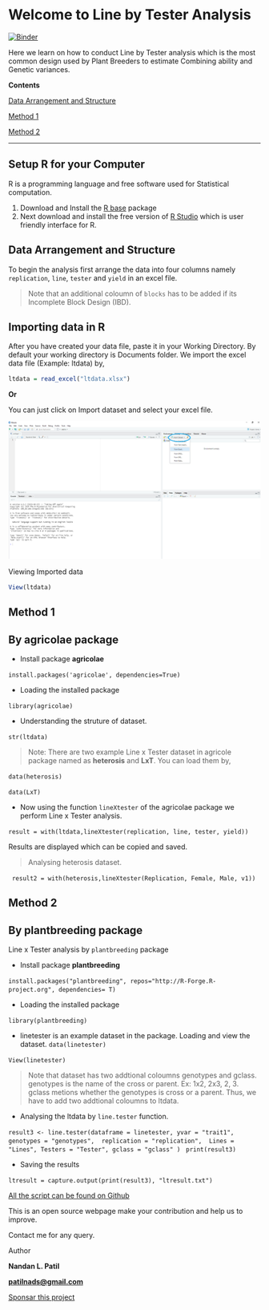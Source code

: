 # Welcome to Line by Tester Analysis 

[![Binder](https://mybinder.org/badge_logo.svg)](https://mybinder.org/v2/gh/nandp1/Line-Tester-Analysis/master) 

 
  Here we learn on how to conduct Line by Tester analysis which is the most common design used by Plant Breeders to estimate Combining ability and Genetic variances. 


**Contents**

[Data Arrangement and Structure](https://nandp1.github.io/Line-Tester-Analysis/#data-arrangement-and-structure)

[Method 1](https://github.com/nandp1/Line-Tester-Analysis/blob/master/README.md#method-1)

[Method 2](https://github.com/nandp1/Line-Tester-Analysis/blob/master/README.md#method-2)

<div id="P1" />

---------------------------------------------

##  Setup R for your Computer

R is a programming language and free software used for Statistical computation. 
1. Download and Install the [R base](https://cloud.r-project.org/) package
2. Next download and install the free version of [R Studio](https://rstudio.com/products/rstudio/download/) which is user friendly interface for R. 


## Data Arrangement and Structure 

To begin the analysis first arrange the data into four columns namely `replication`, `line`, `tester` and `yield` in an excel file. 

> Note that an additional coloumn of `blocks` has to be added if its Incomplete Block Design (IBD). 

## Importing data in R

After you have created your data file, paste it in your Working Directory. By default your working directory is Documents folder. 
We import the excel data file (Example: ltdata) by, 

```r
ltdata = read_excel("ltdata.xlsx")
```

**Or**

You can just click on Import dataset and select your excel file. 

<img src="dataimport.png" width="800" />


Viewing Imported data

```r
View(ltdata)
```


## Method 1 
## By agricolae package 

-  Install package **agricolae** 

```install.packages('agricolae', dependencies=True)```   
                                     
- Loading the installed package 

```library(agricolae)```

- Understanding the struture of dataset. 

```str(ltdata)```

> Note: There are two example Line x Tester dataset in agricole package named as **heterosis** and **LxT**. You can load them by,

```data(heterosis)```

```data(LxT)```

- Now using the function `lineXtester` of the agricolae package we perform Line x Tester analysis. 

```result = with(ltdata,lineXtester(replication, line, tester, yield))```

Results are displayed which can be copied and saved.

 > Analysing heterosis dataset. 
 
``` result2 = with(heterosis,lineXtester(Replication, Female, Male, v1))```


## Method 2
## By plantbreeding package

Line x Tester analysis by `plantbreeding` package

-  Install package **plantbreeding** 

```install.packages("plantbreeding", repos="http://R-Forge.R-project.org", dependencies= T)```   
                                     
- Loading the installed package 

```library(plantbreeding)```

- linetester is an example dataset in the package. Loading and view the dataset.
```data(linetester)```

```View(linetester)```

> Note that dataset has two addtional coloumns genotypes and gclass. genotypes is the name of the cross or parent. Ex: 1x2, 2x3, 2, 3. gclass metions whether the genotypes is cross or a parent. Thus, we have to add two addtional coloumns to ltdata. 


- Analysing the ltdata by `line.tester` function. 

```result3 <- line.tester(dataframe = linetester, yvar = "trait1",  genotypes = "genotypes",  replication = "replication",  Lines = "Lines", Testers = "Tester", gclass = "gclass" ) ```
```print(result3)```

- Saving the results 

```ltresult = capture.output(print(result3), "ltresult.txt")```


[All the script can be found on Github](https://github.com/nandp1/Line-Tester-Analysis) 

This is an open source webpage make your contribution and help us to improve. 

Contact me for any query. 

Author

**Nandan L. Patil**

**patilnads@gmail.com**

[Sponsar this project](https://issuehunt.io/r/nandp1/Line-Tester-analysis)



